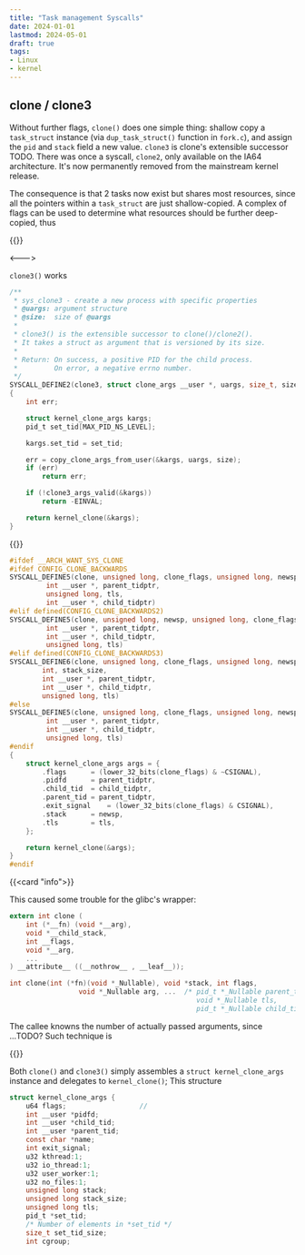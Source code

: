 ```yaml
---
title: "Task management Syscalls"
date: 2024-01-01
lastmod: 2024-05-01
draft: true
tags:
- Linux
- kernel
---
```


## clone / clone3

Without further flags, `clone()` does one simple thing: shallow copy a `task_struct` instance (via `dup_task_struct()` function in `fork.c`), and assign the `pid` and `stack` field a new value.
`clone3` is clone's extensible successor TODO. There was once a syscall, `clone2`, only available on the IA64 architecture.
It's now permanently removed from the mainstream kernel release.

The consequence is that 2 tasks now exist but shares most resources, since all the pointers within a `task_struct` are just shallow-copied.
A complex of flags can be used to determine what resources should be further deep-copied, thus

{{<columns>}}

<--->

`clone3()` works 

```c
/**
 * sys_clone3 - create a new process with specific properties
 * @uargs: argument structure
 * @size:  size of @uargs
 *
 * clone3() is the extensible successor to clone()/clone2().
 * It takes a struct as argument that is versioned by its size.
 *
 * Return: On success, a positive PID for the child process.
 *         On error, a negative errno number.
 */
SYSCALL_DEFINE2(clone3, struct clone_args __user *, uargs, size_t, size)
{
	int err;

	struct kernel_clone_args kargs;
	pid_t set_tid[MAX_PID_NS_LEVEL];

	kargs.set_tid = set_tid;

	err = copy_clone_args_from_user(&kargs, uargs, size);
	if (err)
		return err;

	if (!clone3_args_valid(&kargs))
		return -EINVAL;

	return kernel_clone(&kargs);
}
```

{{</columns>}}

```c
#ifdef __ARCH_WANT_SYS_CLONE
#ifdef CONFIG_CLONE_BACKWARDS
SYSCALL_DEFINE5(clone, unsigned long, clone_flags, unsigned long, newsp,
		 int __user *, parent_tidptr,
		 unsigned long, tls,
		 int __user *, child_tidptr)
#elif defined(CONFIG_CLONE_BACKWARDS2)
SYSCALL_DEFINE5(clone, unsigned long, newsp, unsigned long, clone_flags,
		 int __user *, parent_tidptr,
		 int __user *, child_tidptr,
		 unsigned long, tls)
#elif defined(CONFIG_CLONE_BACKWARDS3)
SYSCALL_DEFINE6(clone, unsigned long, clone_flags, unsigned long, newsp,
		int, stack_size,
		int __user *, parent_tidptr,
		int __user *, child_tidptr,
		unsigned long, tls)
#else
SYSCALL_DEFINE5(clone, unsigned long, clone_flags, unsigned long, newsp,
		 int __user *, parent_tidptr,
		 int __user *, child_tidptr,
		 unsigned long, tls)
#endif
{
	struct kernel_clone_args args = {
		.flags		= (lower_32_bits(clone_flags) & ~CSIGNAL),
		.pidfd		= parent_tidptr,
		.child_tid	= child_tidptr,
		.parent_tid	= parent_tidptr,
		.exit_signal	= (lower_32_bits(clone_flags) & CSIGNAL),
		.stack		= newsp,
		.tls		= tls,
	};

	return kernel_clone(&args);
}
#endif
```

{{<card "info">}}

<!-- The signature of glibc's `clone` wrapper uses variadic variables for TODO; 
this has nothing to do with the fact that syscalls use register-based arg passing.

Pass at least 4 arguments to use this syscal -->
This caused some trouble for the glibc's wrapper:

```c
extern int clone (
    int (*__fn) (void *__arg),
    void *__child_stack,
    int __flags,
    void *__arg,
    ...
) __attribute__ ((__nothrow__ , __leaf__));

int clone(int (*fn)(void *_Nullable), void *stack, int flags,
                 void *_Nullable arg, ...  /* pid_t *_Nullable parent_tid,
                                              void *_Nullable tls,
                                              pid_t *_Nullable child_tid */ );
```

The callee knowns the number of actually passed arguments, since ...TODO? Such technique is 

{{</card>}}

Both `clone()` and `clone3()` simply assembles a `struct kernel_clone_args` instance and delegates to `kernel_clone()`;
This structure 

```c
struct kernel_clone_args {
	u64 flags;					// 
	int __user *pidfd;
	int __user *child_tid;
	int __user *parent_tid;
	const char *name;
	int exit_signal;
	u32 kthread:1;
	u32 io_thread:1;
	u32 user_worker:1;
	u32 no_files:1;
	unsigned long stack;
	unsigned long stack_size;
	unsigned long tls;
	pid_t *set_tid;
	/* Number of elements in *set_tid */
	size_t set_tid_size;
	int cgroup;

